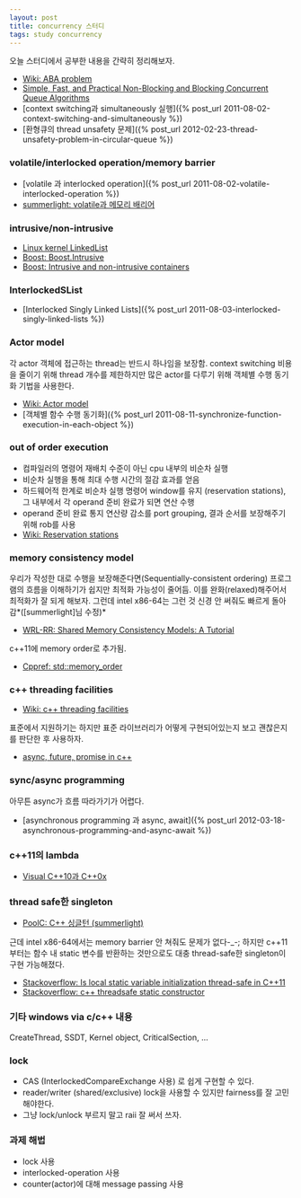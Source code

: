 ```yaml
---
layout: post
title: concurrency 스터디
tags: study concurrency
---
```


오늘 스터디에서 공부한 내용을 간략히 정리해보자.

* [Wiki: ABA problem](http://en.wikipedia.org/wiki/ABA_problem)
* [Simple, Fast, and Practical Non-Blocking and Blocking Concurrent Queue Algorithms](http://www.cs.rochester.edu/u/scott/papers/1996_PODC_queues.pdf)
* [context switching과 simultaneously 실행]({% post_url 2011-08-02-context-switching-and-simultaneously %})
* [환형큐의 thread unsafety 문제]({% post_url 2012-02-23-thread-unsafety-problem-in-circular-queue %})


### volatile/interlocked operation/memory barrier ###

* [volatile 과 interlocked operation]({% post_url 2011-08-02-volatile-interlocked-operation %})
* [summerlight: volatile과 메모리 배리어](http://summerlight-textcube.blogspot.kr/2009/11/volatile%EA%B3%BC-%EB%A9%94%EB%AA%A8%EB%A6%AC-%EB%B0%B0%EB%A6%AC%EC%96%B4.html)

### intrusive/non-intrusive ###

* [Linux kernel LinkedList](http://www.makelinux.net/ldd3/chp-11-sect-5)
* [Boost: Boost.Intrusive](http://www.boost.org/doc/libs/release/doc/html/intrusive.html)
* [Boost: Intrusive and non-intrusive containers](http://www.boost.org/doc/libs/release/doc/html/intrusive/intrusive_vs_nontrusive.html)

### InterlockedSList ###

* [Interlocked Singly Linked Lists]({% post_url 2011-08-03-interlocked-singly-linked-lists %})

### Actor model ###

각 actor 객체에 접근하는 thread는 반드시 하나임을 보장함. context switching 비용을 줄이기 위해 thread 개수를 제한하지만 많은 actor를 다루기 위해 객체별 수행 동기화 기법을 사용한다.

* [Wiki: Actor model](http://en.wikipedia.org/wiki/Actor_model)
* [객체별 함수 수행 동기화]({% post_url 2011-08-11-synchronize-function-execution-in-each-object %})

### out of order execution ###

* 컴파일러의 명령어 재배치 수준이 아닌 cpu 내부의 비순차 실행
* 비순차 실행을 통해 최대 수행 시간의 절감 효과를 얻음
* 하드웨어적 한계로 비순차 실행 명령어 window를 유지 (reservation stations), 그 내부에서 각 operand 준비 완료가 되면 연산 수행
* operand 준비 완료 통지 연산량 감소를 port grouping, 결과 순서를 보장해주기 위해 rob를 사용
* [Wiki: Reservation stations](http://en.wikipedia.org/wiki/Reservation_stations)

### memory consistency model ###

우리가 작성한 대로 수행을 보장해준다면(Sequentially-consistent ordering) 프로그램의 흐름을 이해하기가 쉽지만 최적화 가능성이 줄어듬. 이를 완화(relaxed)해주어서 최적화가 잘 되게 해보자. 그런데 intel x86-64는 그런 것 신경 안 써줘도 빠르게 돌아감*([summerlight]님 수정)*

* [WRL-RR: Shared Memory Consistency Models: A Tutorial](http://www.hpl.hp.com/techreports/Compaq-DEC/WRL-95-7.pdf)

c++11에 memory order로 추가됨.

* [Cppref: std::memory_order](http://en.cppreference.com/w/cpp/atomic/memory_order)

### c++ threading facilities ###

* [Wiki: c++ threading facilities](http://en.wikipedia.org/wiki/C%2B%2B11#Threading_facilities)

표준에서 지원하기는 하지만 표준 라이브러리가 어떻게 구현되어있는지 보고 괜찮은지를 판단한 후 사용하자.

* [async, future, promise in c++](http://www.slideshare.net/lactrious/synchronizing-concurrent-threads)

### sync/async programming ###

아무튼 async가 흐름 따라가기가 어렵다.

* [asynchronous programming 과 async, await]({% post_url 2012-03-18-asynchronous-programming-and-async-await %})

### c++11의 lambda ###

* [Visual C++10과 C++0x](http://ogoons.tistory.com/69)

### thread safe한 singleton ###

* [PoolC: C++ 싱글턴 (summerlight)](http://board.poolc.org/generation03/512)

근데 intel x86-64에서는 memory barrier 안 쳐줘도 문제가 없다-_-; 하지만 c++11부터는 함수 내 static 변수를 반환하는 것만으로도 대충 thread-safe한 singleton이 구현 가능해졌다.

* [Stackoverflow: Is local static variable initialization thread-safe in C++11](http://stackoverflow.com/questions/8102125/is-local-static-variable-initialization-thread-safe-in-c11)
* [Stackoverflow: c++ threadsafe static constructor](http://stackoverflow.com/questions/2280630/c-threadsafe-static-constructor)

### 기타 windows via c/c++ 내용 ###

CreateThread, SSDT, Kernel object, CriticalSection, ...

### lock ###

* CAS (InterlockedCompareExchange 사용) 로 쉽게 구현할 수 있다.
* reader/writer (shared/exclusive) lock을 사용할 수 있지만 fairness를 잘 고민해야한다.
* 그냥 lock/unlock 부르지 말고 raii 잘 써서 쓰자.

### 과제 해법 ###

* lock 사용
* interlocked-operation 사용
* counter(actor)에 대해 message passing 사용